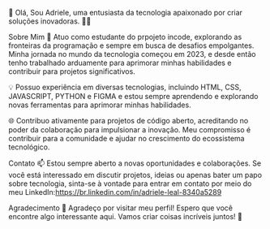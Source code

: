 👋 Olá, Sou Adriele, uma entusiasta da tecnologia apaixonado por criar soluções inovadoras. 👨‍💻

Sobre Mim
🚀 Atuo como estudante do prpojeto incode, explorando as fronteiras da programação e sempre em busca de desafios empolgantes. Minha jornada no mundo da tecnologia começou em 2023, e desde então tenho trabalhado arduamente para aprimorar minhas habilidades e contribuir para projetos significativos.

💡 Possuo experiência em diversas tecnologias, incluindo HTML, CSS, JAVASCRIPT, PYTHON e FIGMA e estou sempre aprendendo e explorando novas ferramentas para aprimorar minhas habilidades.

🌐 Contribuo ativamente para projetos de código aberto, acreditando no poder da colaboração para impulsionar a inovação. Meu compromisso é contribuir para a comunidade e ajudar no crescimento do ecossistema tecnológico.

Contato
📫 Estou sempre aberto a novas oportunidades e colaborações. Se você está interessado em discutir projetos, ideias ou apenas bater um papo sobre tecnologia, sinta-se à vontade para entrar em contato por meio do meu LinkedIn:https://br.linkedin.com/in/adriele-leal-8340a5289

Agradecimento
🙏 Agradeço por visitar meu perfil! Espero que você encontre algo interessante aqui. Vamos criar coisas incríveis juntos! 🚀

